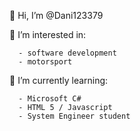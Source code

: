    👋 Hi, I’m @Dani123379
   
   👀  I’m interested in:
   
      - software development
      - motorsport
      
   🌱 I’m currently learning:
   
      - Microsoft C#
      - HTML 5 / Javascript     
      - System Engineer student

<!---
Dani123379/Dani123379 is a ✨ special ✨ repository because its `README.md` (this file) appears on your GitHub profile.
You can click the Preview link to take a look at your changes.
--->
